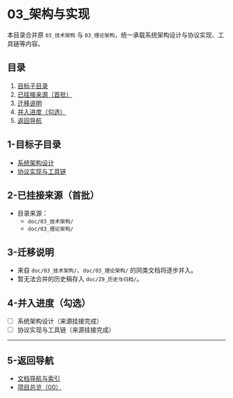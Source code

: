 # 03_架构与实现

本目录合并原 `03_技术架构` 与 `03_理论架构`，统一承载系统架构设计与协议实现、工具链等内容。

## 目录

1. [目标子目录](#1-目标子目录)
2. [已挂接来源（首批）](#2-已挂接来源首批)
3. [迁移说明](#3-迁移说明)
4. [并入进度（勾选）](#4-并入进度勾选)
5. [返回导航](#5-返回导航)

## 1-目标子目录

- [系统架构设计](./系统架构设计.md)
- [协议实现与工具链](./协议实现与工具链.md)

## 2-已挂接来源（首批）

- 目录来源：
  - `doc/03_技术架构/`
  - `doc/03_理论架构/`

## 3-迁移说明

- 来自 `doc/03_技术架构/`、`doc/03_理论架构/` 的同类文档将逐步并入。
- 暂无法合并的历史稿存入 `doc/Z9_历史与归档/`。

## 4-并入进度（勾选）

- [ ] 系统架构设计（来源挂接完成）
- [ ] 协议实现与工具链（来源挂接完成）

---

## 5-返回导航

- [文档导航与索引](../00_总览与导航/文档导航与索引.md)
- [项目总览（00）](../00_总览与导航/README.md)
